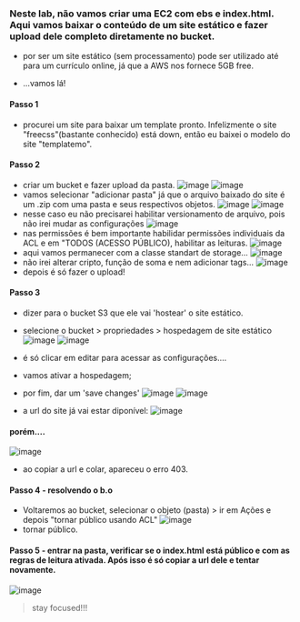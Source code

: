 ### Neste lab, não vamos criar uma EC2 com ebs e index.html. Aqui vamos baixar o conteúdo de um site estático e fazer upload dele completo diretamente no bucket.
- por ser um site estático (sem processamento) pode ser utilizado até para um currículo online, já que a AWS nos fornece 5GB free.

- ...vamos lá!

#### Passo 1 
- procurei um site para baixar um template pronto. Infelizmente o site "freecss"(bastante conhecido) está down, então eu baixei o modelo do site "templatemo".

#### Passo 2
- criar um bucket e fazer upload da pasta.
![image](https://github.com/user-attachments/assets/262f0948-d232-43e5-8cec-8964c72aac13)
![image](https://github.com/user-attachments/assets/9eb20f60-8ac6-4e91-add9-19cc5a082fb8)
- vamos selecionar "adicionar pasta" já que o arquivo baixado do site é um .zip com uma pasta e seus respectivos objetos.
![image](https://github.com/user-attachments/assets/9303bf56-fd13-4e56-8b0f-82008c284a8f)
![image](https://github.com/user-attachments/assets/9dfde2a1-f606-415f-acfc-d1cb0edf77b7)
- nesse caso eu não precisarei habilitar versionamento de arquivo, pois não irei mudar as configurações
![image](https://github.com/user-attachments/assets/d3ae4770-f0d3-4613-8efb-361bc0c8f3a1)
- nas permissões é bem importante habilidar permissões individuais da ACL e em "TODOS (ACESSO PÚBLICO), habilitar as leituras.
![image](https://github.com/user-attachments/assets/9c361d27-72ab-4a5d-b3fd-5133be6396fe)
- aqui vamos permanecer com a classe standart de storage...
![image](https://github.com/user-attachments/assets/7f4421ca-a199-4041-9743-eacbf5adf06e)
- não irei alterar cripto, função de soma e nem adicionar tags...
![image](https://github.com/user-attachments/assets/9d24896b-d929-4de7-a924-30aa15db88fe)
- depois é só fazer o upload!

#### Passo 3
- dizer para o bucket S3 que ele vai 'hostear' o site estático.
- selecione o bucket > propriedades > hospedagem de site estático
![image](https://github.com/user-attachments/assets/a6744c72-09ff-4d6b-9de4-603b1448b53e)
![image](https://github.com/user-attachments/assets/6efa5178-97f4-4536-83cb-93df565d8ce8)
- é só clicar em editar para acessar as configurações....
- vamos ativar a hospedagem;
- por fim, dar um 'save changes'
![image](https://github.com/user-attachments/assets/dde7c9b3-97ea-44aa-8bf4-c788c6472321)
![image](https://github.com/user-attachments/assets/5c79ba19-b9f1-462d-97c9-7ecd40aa33ee)

- a url do site já vai estar diponível:
![image](https://github.com/user-attachments/assets/fd1cc67f-684d-48fc-a3f6-00eda639fb87)

#### porém....
![image](https://github.com/user-attachments/assets/d3c0023c-695b-4412-a959-eadc0e6a708b)
- ao copiar a url e colar, apareceu o erro 403.


#### Passo 4 - resolvendo o b.o
- Voltaremos ao bucket, selecionar o objeto (pasta) > ir em Ações e depois "tornar público usando ACL"
![image](https://github.com/user-attachments/assets/5f693475-3beb-4d7e-a981-07476bf8d912)
- tornar público.

#### Passo 5 - entrar na pasta, verificar se o index.html está público e com as regras de leitura ativada. Após isso é só copiar a url dele e tentar novamente.
![image](https://github.com/user-attachments/assets/fd363f8b-feae-4ba2-8028-4c7e2d7842fa)

> stay focused!!!









